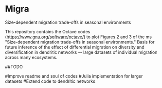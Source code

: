 # Migra

Size-dependent migration trade-offs in seasonal environments

This repository contains the Octave codes (https://www.gnu.org/software/octave/) to plot Figures 2 and 3 of the ms "Size-dependent migration trade-offs in seasonal environments." Basis for future inference of the effect of differential migration on diversity and diversification in dendritic networks -- large datasets of individual migration across many ecosystems.

##TODO
 
#Improve readme and soul of codes 
#Julia implementation for larger datasets
#Extend code to dendritic networks
